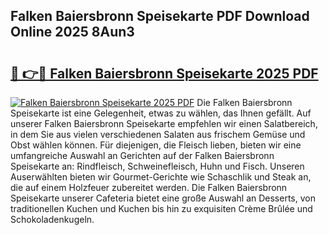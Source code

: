 ## Falken Baiersbronn Speisekarte PDF Download Online 2025 8Aun3

# <h2><a href="http://gc9ab8.nevu.top/?p=Falken+Baiersbronn+Speisekarte">🔗 👉🔴 Falken Baiersbronn Speisekarte 2025 PDF</a></h2>

[![Falken Baiersbronn Speisekarte 2025 PDF](https://i.imgur.com/dBaPXMq.png)](http://gc9ab8.nevu.top/?p=Falken+Baiersbronn+Speisekarte)
Die Falken Baiersbronn Speisekarte ist eine Gelegenheit, etwas zu wählen, das Ihnen gefällt. Auf unserer Falken Baiersbronn Speisekarte empfehlen wir einen Salatbereich, in dem Sie aus vielen verschiedenen Salaten aus frischem Gemüse und Obst wählen können. Für diejenigen, die Fleisch lieben, bieten wir eine umfangreiche Auswahl an Gerichten auf der Falken Baiersbronn Speisekarte an: Rindfleisch, Schweinefleisch, Huhn und Fisch. Unseren Auserwählten bieten wir Gourmet-Gerichte wie Schaschlik und Steak an, die auf einem Holzfeuer zubereitet werden. Die Falken Baiersbronn Speisekarte unserer Cafeteria bietet eine große Auswahl an Desserts, von traditionellen Kuchen und Kuchen bis hin zu exquisiten Crème Brûlée und Schokoladenkugeln.
